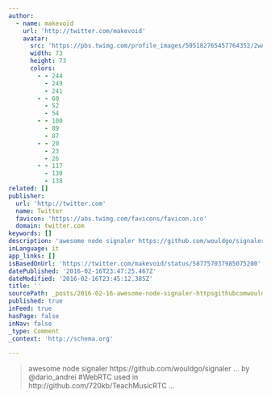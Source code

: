 ```yaml
---
author:
  - name: makevoid
    url: 'http://twitter.com/makevoid'
    avatar:
      src: 'https://pbs.twimg.com/profile_images/505182765457764352/2wAnUl4N_bigger.jpeg'
      width: 73
      height: 73
      colors:
        - - 244
          - 249
          - 241
        - - 60
          - 52
          - 54
        - - 100
          - 89
          - 87
        - - 20
          - 23
          - 26
        - - 117
          - 130
          - 138
related: []
publisher:
  url: 'http://twitter.com'
  name: Twitter
  favicon: 'https://abs.twimg.com/favicons/favicon.ico'
  domain: twitter.com
keywords: []
description: 'awesome node signaler https://github.com/wouldgo/signaler ... by @dario_andrei #WebRTC used in http://github.com/720kb/TeachMusicRTC ...'
inLanguage: it
app_links: []
isBasedOnUrl: 'https://twitter.com/makevoid/status/587757037985075200'
datePublished: '2016-02-16T23:47:25.467Z'
dateModified: '2016-02-16T23:45:12.385Z'
title: ''
sourcePath: _posts/2016-02-16-awesome-node-signaler-httpsgithubcomwouldgosignaler-.md
published: true
inFeed: true
hasPage: false
inNav: false
_type: Comment
_context: 'http://schema.org'

---
```

> awesome node signaler https&colon;&sol;&sol;github&period;com&sol;wouldgo&sol;signaler &period;&period;&period; by &commat;dario&lowbar;andrei &num;WebRTC used in http&colon;&sol;&sol;github&period;com&sol;720kb&sol;TeachMusicRTC &period;&period;&period;